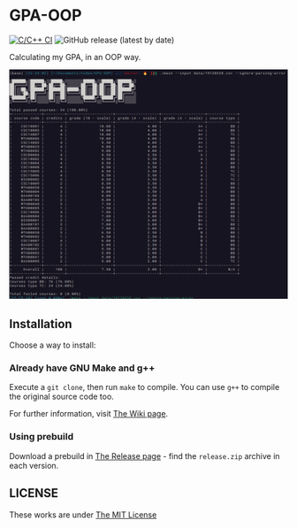 # GPA-OOP
[![C/C++ CI](https://github.com/khongsomeo/GPA-OOP/actions/workflows/c-cpp.yml/badge.svg)](https://github.com/khongsomeo/GPA-OOP/actions/workflows/c-cpp.yml)
![GitHub release (latest by date)](https://img.shields.io/github/v/release/khongsomeo/GPA-OOP?label=Latest%20version&style=flat-square)

Calculating my GPA, in an OOP way.

![screenshot.png](screenshot.png)

## Installation
Choose a way to install:

### Already have GNU Make and g++
Execute a `git clone`, then run `make` to compile. You can use `g++` to compile the original source code too.

For further information, visit [The Wiki page](https://github.com/khongsomeo/GPA-OOP/wiki).

### Using prebuild
Download a prebuild in [The Release page](https://github.com/khongsomeo/GPA-OOP/releases) - find the `release.zip` archive in each version.

## LICENSE
These works are under [The MIT License](LICENSE)
